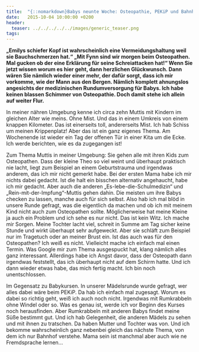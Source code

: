 ```yaml
---
title:  "{::nomarkdown}Babys neunte Woche: Osteopathie, PEKiP und Bahnhöfe{:/}"
date:   2015-10-04 10:00:00 +0200
header:
  teaser: ../../../../../images/generic_teaser.png
tags:
---
```

**„Emilys schiefer Kopf ist wahrscheinlich eine Vermeidungshaltung weil sie Bauchschmerzen hat.“ „Mit Fynn sind wir morgen beim Osteopathen. Mal gucken ob der eine Erklärung für seine Schreiattacken hat!“ Wenn Sie jetzt wissen worum es hier geht, dann herzlichen Glückwunsch. Dann wären Sie nämlich wieder einer mehr, der dafür sorgt, dass ich mir vorkomme, wie der Mann aus den Bergen. Nämlich komplett ahnungslos angesichts der medizinischen Rundumversorgung für Babys. Ich habe keinen blassen Schimmer von Osteopathie. Doch damit stehe ich allein auf weiter Flur.**

In meiner nähren Umgebung kenne ich circa zehn Muttis mit Kindern im gleichen Alter wie meins. Ohne Mist. Und das in einem Umkreis von einem knappen Kilometer. Das ist einerseits toll, andererseits Mist. Ich hab Schiss um meinen Krippenplatz! Aber das ist ein ganz eigenes Thema. Am Wochenende ist wieder ein Tag der offenen Tür in einer Kita um die Ecke. Ich werde berichten, wie es da zugegangen ist!


Zum Thema Muttis in meiner Umgebung: Sie gehen alle mit ihren Kids zum Osteopathen. Dass der kleine Theo so viel weint und überhaupt praktisch nie lacht, liegt zum Beispiel an einem Geburtstrauma und irgendwas anderem, das ich mir nicht gemerkt habe. Bei der ersten Mama habe ich mir nichts dabei gedacht. Ist die halt ein bisschen alternativ angehaucht, habe ich mir gedacht. Aber auch die anderen „Es-lebe-die-Schulmedizin“ und „Rein-mit-der-Impfung“-Muttis gehen dahin. Die meisten um ihre Babys checken zu lassen, manche auch für sich selbst. Also hab ich mal blöd in unsere Runde gefragt, was die eigentlich da machen und ob ich mit meinem Kind nicht auch zum Osteopathen sollte. Möglicherweise hat meine Kleine ja auch ein Problem und ich sehe es nur nicht. Das ist kein Witz. Ich mache mir Sorgen. Meine Tochter lacht viel, schreit in Summe am Tag sicher keine Stunde und wirkt überhaupt sehr aufgeweckt. Aber sie schläft zum Beispiel nur im Tragetuch oder an meiner Brust ein. Ist das auch was für den Osteopathen? Ich weiß es nicht. Vielleicht mache ich einfach mal einen Termin. Was Google mir zum Thema ausgespuckt hat, klang nämlich alles ganz interessant. Allerdings habe ich Angst davor, dass der Osteopath dann irgendwas feststellt, das ich überhaupt nicht auf dem Schirm hatte. Und ich dann wieder etwas habe, das mich fertig macht. Ich bin noch unentschlossen.

Im Gegensatz zu Babykursen. In unserer Mädelsrunde wurde gefragt, wer alles dabei wäre beim PEKiP. Da hab ich einfach mal zugesagt. Worum es dabei so richtig geht, weiß ich auch noch nicht. Irgendwas mit Rumkrabbeln ohne Windel oder so. Was es genau ist, werde ich vor Beginn des Kurses noch herausfinden. Aber Rumkrabbeln mit anderen Babys findet meine Süße bestimmt gut. Und ich hab Gelegenheit, die anderen Mädels zu sehen und mit ihnen zu tratschen. Da haben Mutter und Tochter was von. Und ich bekomme wahrscheinlich ganz nebenbei gleich das nächste Thema, von dem ich nur Bahnhof verstehe. Mama sein ist manchmal aber auch wie ne Fremdsprache lernen...